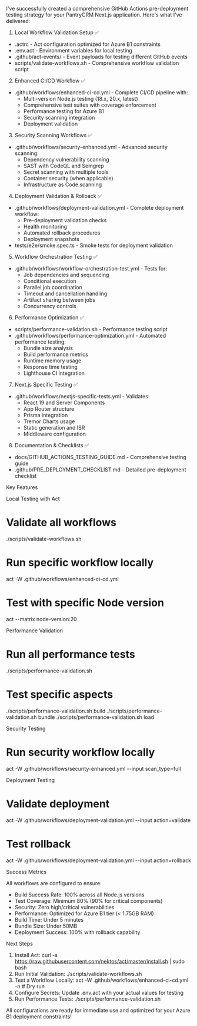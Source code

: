  I've successfully created a comprehensive GitHub Actions pre-deployment testing strategy for your PantryCRM Next.js application. Here's what I've delivered:

  1. Local Workflow Validation Setup ✅

  - .actrc - Act configuration optimized for Azure B1 constraints
  - .env.act - Environment variables for local testing
  - .github/act-events/ - Event payloads for testing different GitHub events
  - scripts/validate-workflows.sh - Comprehensive workflow validation script

  2. Enhanced CI/CD Workflow ✅

  - .github/workflows/enhanced-ci-cd.yml - Complete CI/CD pipeline with:
    - Multi-version Node.js testing (18.x, 20.x, latest)
    - Comprehensive test suites with coverage enforcement
    - Performance testing for Azure B1
    - Security scanning integration
    - Deployment validation

  3. Security Scanning Workflows ✅

  - .github/workflows/security-enhanced.yml - Advanced security scanning:
    - Dependency vulnerability scanning
    - SAST with CodeQL and Semgrep
    - Secret scanning with multiple tools
    - Container security (when applicable)
    - Infrastructure as Code scanning

  4. Deployment Validation & Rollback ✅

  - .github/workflows/deployment-validation.yml - Complete deployment workflow:
    - Pre-deployment validation checks
    - Health monitoring
    - Automated rollback procedures
    - Deployment snapshots
  - tests/e2e/smoke.spec.ts - Smoke tests for deployment validation

  5. Workflow Orchestration Testing ✅

  - .github/workflows/workflow-orchestration-test.yml - Tests for:
    - Job dependencies and sequencing
    - Conditional execution
    - Parallel job coordination
    - Timeout and cancellation handling
    - Artifact sharing between jobs
    - Concurrency controls

  6. Performance Optimization ✅

  - scripts/performance-validation.sh - Performance testing script
  - .github/workflows/performance-optimization.yml - Automated performance testing:
    - Bundle size analysis
    - Build performance metrics
    - Runtime memory usage
    - Response time testing
    - Lighthouse CI integration

  7. Next.js Specific Testing ✅

  - .github/workflows/nextjs-specific-tests.yml - Validates:
    - React 19 and Server Components
    - App Router structure
    - Prisma integration
    - Tremor Charts usage
    - Static generation and ISR
    - Middleware configuration

  8. Documentation & Checklists ✅

  - docs/GITHUB_ACTIONS_TESTING_GUIDE.md - Comprehensive testing guide
  - .github/PRE_DEPLOYMENT_CHECKLIST.md - Detailed pre-deployment checklist

  Key Features

  Local Testing with Act

  # Validate all workflows
  ./scripts/validate-workflows.sh

  # Run specific workflow locally
  act -W .github/workflows/enhanced-ci-cd.yml

  # Test with specific Node version
  act --matrix node-version:20

  Performance Validation

  # Run all performance tests
  ./scripts/performance-validation.sh

  # Test specific aspects
  ./scripts/performance-validation.sh build
  ./scripts/performance-validation.sh bundle
  ./scripts/performance-validation.sh load

  Security Testing

  # Run security workflow locally
  act -W .github/workflows/security-enhanced.yml --input scan_type=full

  Deployment Testing

  # Validate deployment
  act -W .github/workflows/deployment-validation.yml --input action=validate

  # Test rollback
  act -W .github/workflows/deployment-validation.yml --input action=rollback

  Success Metrics

  All workflows are configured to ensure:
  - Build Success Rate: 100% across all Node.js versions
  - Test Coverage: Minimum 80% (90% for critical components)
  - Security: Zero high/critical vulnerabilities
  - Performance: Optimized for Azure B1 tier (< 1.75GB RAM)
  - Build Time: Under 5 minutes
  - Bundle Size: Under 50MB
  - Deployment Success: 100% with rollback capability

  Next Steps

  1. Install Act:
  curl -s https://raw.githubusercontent.com/nektos/act/master/install.sh | sudo bash
  2. Run Initial Validation:
  ./scripts/validate-workflows.sh
  3. Test a Workflow Locally:
  act -W .github/workflows/enhanced-ci-cd.yml -n  # Dry run
  4. Configure Secrets: Update .env.act with your actual values for testing
  5. Run Performance Tests:
  ./scripts/performance-validation.sh

  All configurations are ready for immediate use and optimized for your Azure B1 deployment constraints!